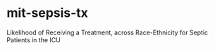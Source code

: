 # mit-sepsis-tx
Likelihood of Receiving a Treatment, across Race-Ethnicity for Septic Patients in the ICU
